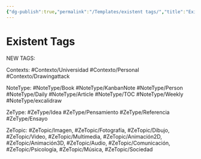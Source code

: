 ```yaml
---
{"dg-publish":true,"permalink":"/Templates/existent tags/","title":"Existent Tags","tags":["ZeType/Ensayo","ZeType/Referencia","ZeType/Idea","ZeType/Pensamiento","Contexto/Drawingattack","Contexto/Universidad","Contexto/Personal","NoteType/Daily","NoteType/Weekly","NoteType/KanbanNote","NoteType/Book","NoteType/Article","NoteType/TOC","NoteType/excalidraw","NoteType/Person"],"created":"2023-09-08T20:23:59.911-05:00","updated":"2023-09-26T17:25:09.769-05:00"}
---
```



# Existent Tags

NEW TAGS: 

Contexts: #Contexto/Universidad #Contexto/Personal #Contexto/Drawingattack

NoteType: #NoteType/Book #NoteType/KanbanNote #NoteType/Person #NoteType/Daily #NoteType/Article #NoteType/TOC #NoteType/Weekly #NoteType/excalidraw 

ZeType: #ZeType/Idea #ZeType/Pensamiento #ZeType/Referencia #ZeType/Ensayo 

ZeTopic: #ZeTopic/Imagen, #ZeTopic/Fotografía, #ZeTopic/Dibujo, #ZeTopic/Video, #ZeTopic/Multimedia, #ZeTopic/Animación2D, #ZeTopic/Animación3D, #ZeTopic/Audio, #ZeTopic/Comunicación, #ZeTopic/Psicología, #ZeTopic/Música, #ZeTopic/Sociedad 
